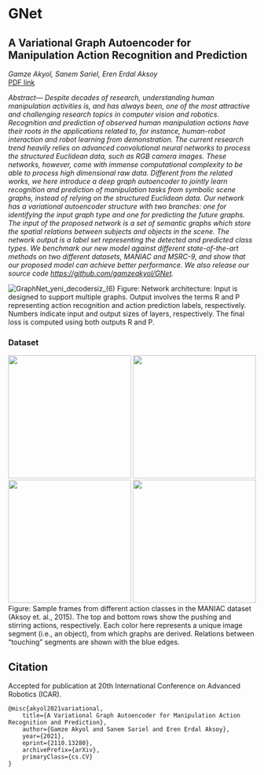 # GNet

## A Variational Graph Autoencoder for Manipulation Action Recognition and Prediction
_Gamze Akyol, Sanem Sariel, Eren Erdal Aksoy_  
[PDF link](https://arxiv.org/abs/2110.13280#)

_Abstract— Despite decades of research, understanding human manipulation activities is, and has always been, one of the most attractive and challenging research topics in computer vision and robotics. Recognition and prediction of observed human manipulation actions have their roots in the applications related to, for instance, human-robot interaction and robot learning from demonstration. The current research trend heavily relies on advanced convolutional neural networks to process the structured Euclidean data, such as RGB camera images. These networks, however, come with immense computational complexity to be able to process high dimensional raw data. Different from the related works, we here introduce a deep graph autoencoder to jointly learn recognition and prediction of manipulation tasks from symbolic scene graphs, instead of relying on the structured Euclidean data. Our network has a variational autoencoder structure with two branches: one for identifying the input graph type and one for predicting the future graphs. The input of the proposed network is a set of semantic graphs which store the spatial relations between subjects and objects in the scene. The network output is a label set representing the detected and predicted class types. We benchmark our new model against different state-of-the-art methods on two different datasets, MANIAC and MSRC-9, and show that our proposed model can achieve better performance. We also release our source code https://github.com/gamzeakyol/GNet._

![GraphNet_yeni_decodersiz_(6)](https://user-images.githubusercontent.com/15743753/138309567-6a6abadf-4487-4b16-b745-0a236c634928.png)
Figure: Network architecture: Input is designed to support multiple graphs. Output involves the terms R and P representing action recognition and action prediction labels, respectively. Numbers indicate input and output sizes of layers, respectively. The final loss is computed using both outputs R and P.

### Dataset
<img src="https://user-images.githubusercontent.com/15743753/148391329-0a61cd02-f872-42aa-8251-b0b4e22687a5.png" width="250">  <img src="https://user-images.githubusercontent.com/15743753/148391361-adb89525-ff0a-4220-878f-43637c199a14.png" width="250"><br/>
<img src="https://user-images.githubusercontent.com/15743753/148391371-5ab95005-7340-40df-ad95-2a7df0481284.png" width="250">  <img src="https://user-images.githubusercontent.com/15743753/148391376-3d8e7a49-17f6-44a7-b784-75cd5d7a523e.png" width="250"><br/>
Figure: Sample frames from different action classes in the MANIAC dataset (Aksoy et. al., 2015). The top and bottom rows show the pushing and stirring actions, respectively. Each color here represents a unique image segment (i.e., an object), from which graphs are derived. Relations between “touching” segments are shown with the blue edges.


## Citation

Accepted for publication at 20th International Conference on Advanced Robotics (ICAR).  

```
@misc{akyol2021variational,  
    title={A Variational Graph Autoencoder for Manipulation Action Recognition and Prediction},   
    author={Gamze Akyol and Sanem Sariel and Eren Erdal Aksoy},    
    year={2021},    
    eprint={2110.13280},    
    archivePrefix={arXiv},    
    primaryClass={cs.CV}    
}  
```
